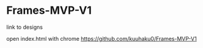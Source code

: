 # Frames-MVP-V1

link to designs

open index.html with chrome
https://github.com/kuuhaku0/Frames-MVP-V1
